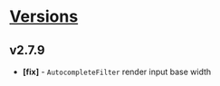 # [Versions](https://github.com/Tracktor/design-system/releases)

## v2.7.9
- **[fix]** - `AutocompleteFilter` render input base width
